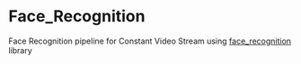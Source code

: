 # Face_Recognition
Face Recognition pipeline for Constant Video Stream using [face_recognition](https://github.com/ageitgey/face_recognition) library
